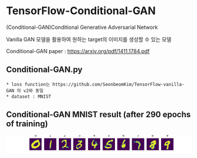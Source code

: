 # TensorFlow-Conditional-GAN

(Conditional-GAN)Conditional Generative Adversarial Network

Vanilla GAN 모델을 활용하여 원하는 target의 이미지를 생성할 수 있는 모델

Conditional-GAN paper : https://arxiv.org/pdf/1411.1784.pdf

## Conditional-GAN.py
    * loss function는 https://github.com/SeonbeomKim/TensorFlow-vanilla-GAN 의 v2와 동일
    * dataset : MNIST
  
  
## Conditional-GAN MNIST result (after 290 epochs of training)  
![Conditional_GAN.py](./generate/290.png)
